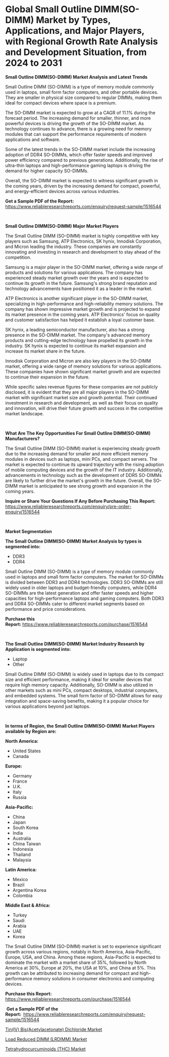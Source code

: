 <p><h1>Global Small Outline DIMM(SO-DIMM) Market by Types, Applications, and Major Players, with Regional Growth Rate Analysis and Development Situation, from 2024 to 2031</h1></p><p><strong>Small Outline DIMM(SO-DIMM) Market Analysis and Latest Trends</strong></p>
<p><p>Small Outline DIMM (SO-DIMM) is a type of memory module commonly used in laptops, small form factor computers, and other portable devices. They are smaller in physical size compared to regular DIMMs, making them ideal for compact devices where space is a premium.</p><p>The SO-DIMM market is expected to grow at a CAGR of 11.1% during the forecast period. The increasing demand for smaller, thinner, and more powerful devices is driving the growth of the SO-DIMM market. As technology continues to advance, there is a growing need for memory modules that can support the performance requirements of modern applications and software.</p><p>Some of the latest trends in the SO-DIMM market include the increasing adoption of DDR4 SO-DIMMs, which offer faster speeds and improved power efficiency compared to previous generations. Additionally, the rise of ultra-thin laptops and high-performance gaming laptops is driving the demand for higher capacity SO-DIMMs.</p><p>Overall, the SO-DIMM market is expected to witness significant growth in the coming years, driven by the increasing demand for compact, powerful, and energy-efficient devices across various industries.</p></p>
<p><strong>Get a Sample PDF of the Report:&nbsp;</strong> <a href="https://www.reliableresearchreports.com/enquiry/request-sample/1516544">https://www.reliableresearchreports.com/enquiry/request-sample/1516544</a></p>
<p>&nbsp;</p>
<p><strong>Small Outline DIMM(SO-DIMM) Major Market Players</strong></p>
<p><p>The Small Outline DIMM (SO-DIMM) market is highly competitive with key players such as Samsung, ATP Electronics, SK hynix, Innodisk Corporation, and Micron leading the industry. These companies are constantly innovating and investing in research and development to stay ahead of the competition.</p><p>Samsung is a major player in the SO-DIMM market, offering a wide range of products and solutions for various applications. The company has experienced steady market growth over the years and is expected to continue its growth in the future. Samsung's strong brand reputation and technology advancements have positioned it as a leader in the market.</p><p>ATP Electronics is another significant player in the SO-DIMM market, specializing in high-performance and high-reliability memory solutions. The company has shown impressive market growth and is projected to expand its market presence in the coming years. ATP Electronics' focus on quality and customer satisfaction has helped it establish a loyal customer base.</p><p>SK hynix, a leading semiconductor manufacturer, also has a strong presence in the SO-DIMM market. The company's advanced memory products and cutting-edge technology have propelled its growth in the industry. SK hynix is expected to continue its market expansion and increase its market share in the future.</p><p>Innodisk Corporation and Micron are also key players in the SO-DIMM market, offering a wide range of memory solutions for various applications. These companies have shown significant market growth and are expected to continue their expansion in the future.</p><p>While specific sales revenue figures for these companies are not publicly disclosed, it is evident that they are all major players in the SO-DIMM market with significant market size and growth potential. Their continued investment in research and development, as well as their focus on quality and innovation, will drive their future growth and success in the competitive market landscape.</p></p>
<p>&nbsp;</p>
<p><strong>What Are The Key Opportunities For Small Outline DIMM(SO-DIMM) Manufacturers?</strong></p>
<p><p>The Small Outline DIMM (SO-DIMM) market is experiencing steady growth due to the increasing demand for smaller and more efficient memory modules in devices such as laptops, mini PCs, and compact servers. The market is expected to continue its upward trajectory with the rising adoption of mobile computing devices and the growth of the IT industry. Additionally, advancements in technology such as the development of DDR5 SO-DIMMs are likely to further drive the market's growth in the future. Overall, the SO-DIMM market is anticipated to see strong growth and expansion in the coming years.</p></p>
<p><strong>Inquire or Share Your Questions If Any Before Purchasing This Report:</strong> <a href="https://www.reliableresearchreports.com/enquiry/pre-order-enquiry/1516544">https://www.reliableresearchreports.com/enquiry/pre-order-enquiry/1516544</a></p>
<p>&nbsp;</p>
<p><strong>Market Segmentation</strong></p>
<p><strong>The Small Outline DIMM(SO-DIMM) Market Analysis by types is segmented into:</strong></p>
<p><ul><li>DDR3</li><li>DDR4</li></ul></p>
<p><p>Small Outline DIMM (SO-DIMM) is a type of memory module commonly used in laptops and small form factor computers. The market for SO-DIMMs is divided between DDR3 and DDR4 technologies. DDR3 SO-DIMMs are still widely used in older laptops and budget-friendly computers, while DDR4 SO-DIMMs are the latest generation and offer faster speeds and higher capacities for high-performance laptops and gaming computers. Both DDR3 and DDR4 SO-DIMMs cater to different market segments based on performance and price considerations.</p></p>
<p><strong>Purchase this Report:&nbsp;</strong><a href="https://www.reliableresearchreports.com/purchase/1516544">https://www.reliableresearchreports.com/purchase/1516544</a></p>
<p>&nbsp;</p>
<p><strong>The Small Outline DIMM(SO-DIMM) Market Industry Research by Application is segmented into:</strong></p>
<p><ul><li>Laptop</li><li>Other</li></ul></p>
<p><p>Small Outline DIMM (SO-DIMM) is widely used in laptops due to its compact size and efficient performance, making it ideal for smaller devices that require high memory capacity. Additionally, SO-DIMM is also utilized in other markets such as mini PCs, compact desktops, industrial computers, and embedded systems. The small form factor of SO-DIMM allows for easy integration and space-saving benefits, making it a popular choice for various applications beyond just laptops.</p></p>
<p>&nbsp;</p>
<p><strong>In terms of Region, the Small Outline DIMM(SO-DIMM) Market Players available by Region are:</strong></p>
<p>
    <p> <strong> North America: </strong>
        <ul>
            <li>United States</li>
            <li>Canada</li>
        </ul>
        </p> 
    <p> <strong> Europe: </strong>
        <ul>
            <li>Germany</li>
            <li>France</li>
            <li>U.K.</li>
            <li>Italy</li>
            <li>Russia</li>
        </ul>
        </p> 
    <p> <strong> Asia-Pacific: </strong>
        <ul>
            <li>China</li>
            <li>Japan</li>
            <li>South Korea</li>
            <li>India</li>
            <li>Australia</li>
            <li>China Taiwan</li>
            <li>Indonesia</li>
            <li>Thailand</li>
            <li>Malaysia</li>
        </ul>
        </p> 
    <p> <strong> Latin America: </strong>
        <ul>
            <li>Mexico</li>
            <li>Brazil</li>
            <li>Argentina Korea</li>
            <li>Colombia</li>
        </ul>
        </p> 
    <p> <strong> Middle East & Africa: </strong>
        <ul>
            <li>Turkey</li>
            <li>Saudi</li>
            <li>Arabia</li>
            <li>UAE</li>
            <li>Korea</li>
        </ul>
    </p>
    </p>
<p><p>The Small Outline DIMM (SO-DIMM) market is set to experience significant growth across various regions, notably in North America, Asia-Pacific, Europe, USA, and China. Among these regions, Asia-Pacific is expected to dominate the market with a market share of 35%, followed by North America at 30%, Europe at 20%, the USA at 10%, and China at 5%. This growth can be attributed to increasing demand for compact and high-performance memory solutions in consumer electronics and computing devices.</p></p>
<p><strong>Purchase this Report: </strong><a href="https://www.reliableresearchreports.com/purchase/1516544">https://www.reliableresearchreports.com/purchase/1516544</a></p>
<p>&nbsp;<strong>Get a Sample PDF of the Report:&nbsp;&nbsp;</strong><a href="https://www.reliableresearchreports.com/enquiry/request-sample/1516544">https://www.reliableresearchreports.com/enquiry/request-sample/1516544</a></p>
<p><strong></strong></p>
<p><p><a href="https://github.com/wwwkeltoum/Market-Research-Report-List-2/blob/main/tiniv-bisacetylacetonate-dichloride-market.md">Tin(IV) Bis(Acetylacetonate) Dichloride Market</a></p><p><a href="https://github.com/nicholepatriciadoylenwnrjr0/Market-Research-Report-List-1/blob/main/load-reduced-dimm-lrdimm-market.md">Load Reduced DIMM (LRDIMM) Market</a></p><p><a href="https://github.com/gamblestampleyjenny50m5sl6/Market-Research-Report-List-1/blob/main/tetrahydrocurcuminoids-thc-market.md">Tetrahydrocurcuminoids (THC) Market</a></p></p>